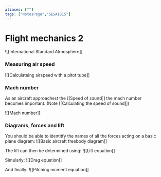 ```yaml
---
aliases: [""]
tags: ["NotesPage","SESA1015"]
---
```


# Flight mechanics 2

![[International Standard Atmosphere]]

### Measuring air speed
![[Calculateing airspeed with a pitot tube]]

### Mach number
As an aircraft approachest the [[Speed of sound]] the mach number becomes important. (Note [[Calculating the speed of sound]])

![[Mach number]]

### Diagrams, forces and lift

You should be able to identitfy the names of all the forces acting on a basic plane diagram:
![[Basic aircraft freebody diagram]]

The lift can then be determined using:
![[Lift equation]]

Simularly:
![[Drag equation]]

And finally:
![[Pitching moment equation]]

